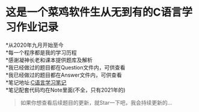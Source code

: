 # 这是一个菜鸡软件生从无到有的C语言学习作业记录
 *从2020年九月开始至今 <br>
 *每一个程序都是我的学习历程 <br>
 *感谢凝神长老和课本提供题库及解析 <br>
 *我已经做过的题目都在Question文件内，可供查看 <br>
 *我已经做过的题目都在Answer文件内，可供查看 <br>
 *笔记地址:[C语言学习笔记](https://www.yuque.com/docs/share/8cb8b253-63b4-482c-8bbd-033a3ee14837?#) <br>
 *笔记配套代码均在Note里面(不全，只有2021年的) <br>
>如果你想查看后续题目的更新，就Star一下吧，我会持续更新的...

